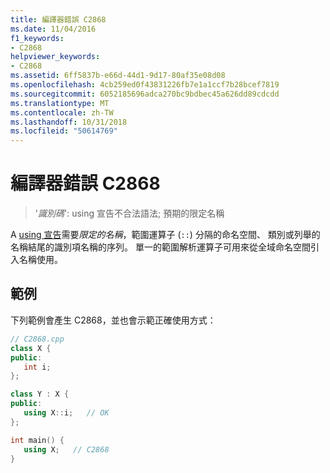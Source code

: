 ```yaml
---
title: 編譯器錯誤 C2868
ms.date: 11/04/2016
f1_keywords:
- C2868
helpviewer_keywords:
- C2868
ms.assetid: 6ff5837b-e66d-44d1-9d17-80af35e08d08
ms.openlocfilehash: 4cb259ed0f43831226fb7e1a1ccf7b28bcef7819
ms.sourcegitcommit: 6052185696adca270bc9bdbec45a626dd89cdcdd
ms.translationtype: MT
ms.contentlocale: zh-TW
ms.lasthandoff: 10/31/2018
ms.locfileid: "50614769"
---
```

# <a name="compiler-error-c2868"></a>編譯器錯誤 C2868

> '*識別碼*': using 宣告不合法語法; 預期的限定名稱

A [using 宣告](../../cpp/using-declaration.md)需要*限定的名稱*，範圍運算子 (`::`) 分隔的命名空間、 類別或列舉的名稱結尾的識別項名稱的序列。 單一的範圍解析運算子可用來從全域命名空間引入名稱使用。

## <a name="example"></a>範例

下列範例會產生 C2868，並也會示範正確使用方式：

```cpp
// C2868.cpp
class X {
public:
   int i;
};

class Y : X {
public:
   using X::i;   // OK
};

int main() {
   using X;   // C2868
}
```